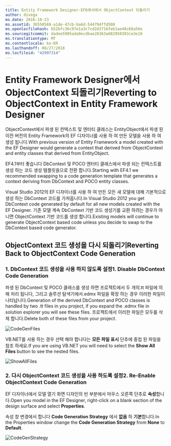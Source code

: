 ```yaml
---
title: Entity Framework Designer-EF6에서에서 ObjectContext 되돌리기
author: divega
ms.date: 2016-10-23
ms.assetid: 36550569-a1de-47cb-ba6d-544794ffd500
ms.openlocfilehash: b52bfc36c97e1a3c7cd2d3716feb1ae48c68a56e
ms.sourcegitcommit: dadee5905ada9ecdbae28363a682950383ce3e10
ms.translationtype: MT
ms.contentlocale: ko-KR
ms.lasthandoff: 08/27/2018
ms.locfileid: "42997314"
---
```

# <a name="reverting-to-objectcontext-in-entity-framework-designer"></a><span data-ttu-id="dca05-102">Entity Framework Designer에서 ObjectContext 되돌리기</span><span class="sxs-lookup"><span data-stu-id="dca05-102">Reverting to ObjectContext in Entity Framework Designer</span></span>
<span data-ttu-id="dca05-103">ObjectContext에서 파생 된 컨텍스트 및 엔터티 클래스는 EntityObject에서 파생 된 이전 버전의 Entity Framework의 EF 디자이너를 사용 하 여 만든 모델을 사용 하 여 생성 됩니다.</span><span class="sxs-lookup"><span data-stu-id="dca05-103">With previous version of Entity Framework a model created with the EF Designer would generate a context that derived from ObjectContext and entity classes that derived from EntityObject.</span></span>

<span data-ttu-id="dca05-104">EF4.1부터 좋습니다 DbContext 및 POCO 엔터티 클래스에서 파생 되는 컨텍스트를 생성 하는 코드 생성 템플릿을으로 전환 합니다.</span><span class="sxs-lookup"><span data-stu-id="dca05-104">Starting with EF4.1 we recommended swapping to a code generation template that generates a context deriving from DbContext and POCO entity classes.</span></span>

<span data-ttu-id="dca05-105">Visual Studio 2012의 EF 디자이너를 사용 하 여 만든 모든 새 모델에 대해 기본적으로 생성 하는 DbContext 코드를 가져옵니다.</span><span class="sxs-lookup"><span data-stu-id="dca05-105">In Visual Studio 2012 you get DbContext code generated by default for all new models created with the EF Designer.</span></span> <span data-ttu-id="dca05-106">기존 모델 계속 DbContext 기반 코드 생성기를 교환 하려는 경우가 아니면 ObjectContext 기반 코드를 생성 합니다.</span><span class="sxs-lookup"><span data-stu-id="dca05-106">Existing models will continue to generate ObjectContext based code unless you decide to swap to the DbContext based code generator.</span></span>

## <a name="reverting-back-to-objectcontext-code-generation"></a><span data-ttu-id="dca05-107">ObjectContext 코드 생성을 다시 되돌리기</span><span class="sxs-lookup"><span data-stu-id="dca05-107">Reverting Back to ObjectContext Code Generation</span></span>

### <a name="1-disable-dbcontext-code-generation"></a><span data-ttu-id="dca05-108">1. DbContext 코드 생성을 사용 하지 않도록 설정</span><span class="sxs-lookup"><span data-stu-id="dca05-108">1. Disable DbContext Code Generation</span></span>

<span data-ttu-id="dca05-109">파생 된 DbContext 및 POCO 클래스를 생성 하면 프로젝트에서 두 개의.tt 파일에 의해 처리 됩니다, 그리고 솔루션 탐색기에서.edmx 파일을 확장 하는 경우 이러한 파일이 나타납니다.</span><span class="sxs-lookup"><span data-stu-id="dca05-109">Generation of the derived DbContext and POCO classes is handled by two .tt files in you project, if you expand the .edmx file in solution explorer you will see these files.</span></span> <span data-ttu-id="dca05-110">프로젝트에서 이러한 파일은 모두를 삭제 합니다.</span><span class="sxs-lookup"><span data-stu-id="dca05-110">Delete both of these files from your project.</span></span>

![CodeGenFiles](~/ef6/media/codegenfiles.png)

<span data-ttu-id="dca05-112">VB.NET를 사용 하는 경우 선택 해야 합니다는 **모든 파일 표시** 단추에 중첩 된 파일을 참조 하세요.</span><span class="sxs-lookup"><span data-stu-id="dca05-112">If you are using VB.NET you will need to select the **Show All Files** button to see the nested files.</span></span>

![ShowAllFiles](~/ef6/media/showallfiles.png)

### <a name="2-re-enable-objectcontext-code-generation"></a><span data-ttu-id="dca05-114">2. 다시 ObjectContext 코드 생성을 사용 하도록 설정</span><span class="sxs-lookup"><span data-stu-id="dca05-114">2. Re-Enable ObjectContext Code Generation</span></span>

<span data-ttu-id="dca05-115">EF 디자이너에서 모델 열기 화면 디자인의 빈 부분에서 마우스 오른쪽 단추로 **속성**합니다.</span><span class="sxs-lookup"><span data-stu-id="dca05-115">Open you model in the EF Designer, right-click on a blank section of the design surface and select **Properties**.</span></span>

<span data-ttu-id="dca05-116">속성 창 변경에서 합니다 **Code Generation Strategy** 에서 **없음** 하 **기본**합니다.</span><span class="sxs-lookup"><span data-stu-id="dca05-116">In the Properties window change the **Code Generation Strategy** from **None** to **Default**.</span></span>

![CodeGenStrategy](~/ef6/media/codegenstrategy.png)
